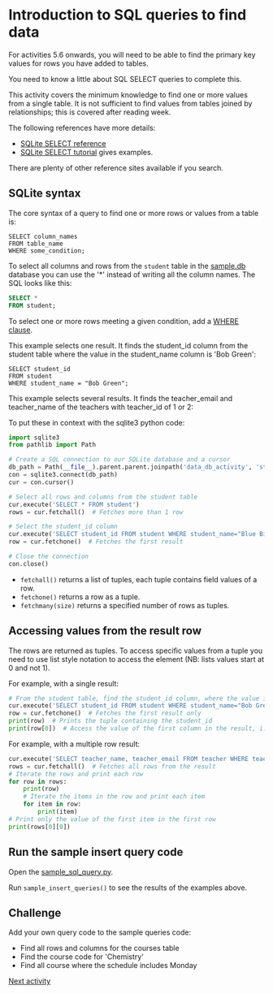 # Introduction to SQL queries to find data

For activities 5.6 onwards, you will need to be able to find the primary key values for rows you have added to
tables.

You need to know a little about SQL SELECT queries to complete this.

This activity covers the minimum knowledge to find one or more values from a single table. It is not sufficient to find
values from tables joined by relationships; this is covered after reading week.

The following references have more details:

- [SQLite SELECT reference](https://www.sqlite.org/lang_select.html)
- [SQLite SELECT tutorial](https://www.sqlitetutorial.net/sqlite-select/) gives examples.

There are plenty of other reference sites available if you search.

## SQLite syntax

The core syntax of a query to find one or more rows or values from a table is:

```sqlite
SELECT column_names
FROM table_name
WHERE some_condition;
```

To select all columns and rows from the `student` table in
the [sample.db](../../src/tutorialpkg/data_db_activity/sample.db) database you can use the '*' instead of writing all
the column names. The SQL looks like this:

```sql
SELECT *
FROM student;
```

To select one or more rows meeting a given condition, add
a [WHERE clause](https://www.sqlitetutorial.net/sqlite-where/).

This example selects one result. It finds the student_id column from the student table where the value in the
student_name column is 'Bob Green':

```sqlite
SELECT student_id
FROM student
WHERE student_name = "Bob Green";
```    

This example selects several results. It finds the teacher_email and teacher_name of the teachers with teacher_id of 1
or 2:

To put these in context with the sqlite3 python code:

```python
import sqlite3
from pathlib import Path

# Create a SQL connection to our SQLite database and a cursor
db_path = Path(__file__).parent.parent.joinpath('data_db_activity', 'student_normalised.db')
con = sqlite3.connect(db_path)
cur = con.cursor()

# Select all rows and columns from the student table
cur.execute('SELECT * FROM student')
rows = cur.fetchall()  # Fetches more than 1 row

# Select the student_id column 
cur.execute('SELECT student_id FROM student WHERE student_name="Blue Bird"')
row = cur.fetchone()  # Fetches the first result

# Close the connection
con.close()
```

- `fetchall()` returns a list of tuples, each tuple contains field values of a row.
- `fetchone()` returns a row as a tuple.
- `fetchmany(size)` returns a specified number of rows as tuples.

## Accessing values from the result row

The rows are returned as tuples. To access specific values from a tuple you need to use list style notation to access
the element (NB: lists values start at 0 and not 1).

For example, with a single result:

```python
# From the student table, find the student_id column, where the value in the name column is "Bob Green"
cur.execute('SELECT student_id FROM student WHERE student_name="Bob Green"')
row = cur.fetchone()  # Fetches the first result only
print(row)  # Prints the tuple containing the student_id
print(row[0])  # Access the value of the first column in the result, i.e. prints the student_id
```

For example, with a multiple row result:

```python
cur.execute('SELECT teacher_name, teacher_email FROM teacher WHERE teacher_id in (1, 2)')
rows = cur.fetchall()  # Fetches all rows from the result
# Iterate the rows and print each row
for row in rows:
    print(row)
    # Iterate the items in the row and print each item
    for item in row:
        print(item)
# Print only the value of the first item in the first row
print(rows[0][0])
```

## Run the sample insert query code

Open the [sample_sql_query.py](../../src/tutorialpkg/sample_code/sample_sql_queries.py).

Run `sample_insert_queries()` to see the results of the examples above.

## Challenge

Add your own query code to the sample queries code:

- Find all rows and columns for the courses table
- Find the course code for 'Chemistry'
- Find all course where the schedule includes Monday

[Next activity](5-5-insert-query.md)